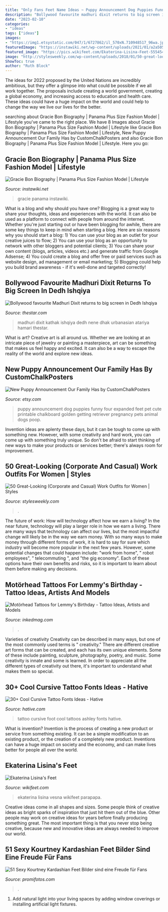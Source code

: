 ```yaml
---
title: "Only Fans Feet Name Ideas ~ Puppy Announcement Dog Puppies Funny Four Expanded Feet Pet Cute Printable Chalkboard Golden Getting Retriever Pregnancy Pets Animal Dogs Poop"
description: "Bollywood favourite madhuri dixit returns to big screen in dedh ishqiya"
date: "2023-02-10"
categories:
- "ideas"
tags: ["ideas"]
images:
- "https://img1.etsystatic.com/047/1/6727862/il_570xN.710948517_96wa.jpg"
featuredImage: "https://instawiki.net/wp-content/uploads/2021/01/a2a5057277fc401ea037ccea175a189f.jpg"
featured_image: "https://pics.wikifeet.com/Ekaterina-Lisina-Feet-5554548.jpg"
image: "http://stylesweekly.com/wp-content/uploads/2018/01/50-great-looking-corporate-and-casual-work-outfits-for-women-1.jpg"
ShowToc: true
author: "Ruth Block"
---
```



The ideas for 2022 proposed by the United Nations are incredibly ambitious, but they offer a glimpse into what could be possible if we all work together. The proposals include creating a world government, creating a global economy, and increasing access to education and health care. These ideas could have a huge impact on the world and could help to change the way we live our lives for the better.

	

		
searching about Gracie Bon Biography | Panama Plus Size Fashion Model | Lifestyle you've came to the right place. We have 8 Images about Gracie Bon Biography | Panama Plus Size Fashion Model | Lifestyle like Gracie Bon Biography | Panama Plus Size Fashion Model | Lifestyle, New Puppy Announcement Our Family Has by CustomChalkPosters and also Gracie Bon Biography | Panama Plus Size Fashion Model | Lifestyle. Here you go:
		
    
## Gracie Bon Biography | Panama Plus Size Fashion Model | Lifestyle

<img loading=lazy src="https://instawiki.net/wp-content/uploads/2021/01/a2a5057277fc401ea037ccea175a189f.jpg" onerror="this.onerror=null;this.src='https://tse2.mm.bing.net/th?id=OIP.UwtyfTciJBtvMeAZTzQWpAHaJC&amp;pid=15.1';" alt="Gracie Bon Biography | Panama Plus Size Fashion Model | Lifestyle">

_Source: instawiki.net_

>gracie panama instawiki. 

	

What is a blog and why should you have one?
Blogging is a great way to share your thoughts, ideas and experiences with the world. It can also be used as a platform to connect with people from around the internet. Whether you're just starting out or have been blogging for awhile, there are some key things to keep in mind when starting a blog. Here are six reasons why you should start a blog: 1) You can use your blog as an outlet for your creative juices to flow; 2) You can use your blog as an opportunity to network with other bloggers and potential clients; 3) You can share your own content (blogs, articles, videos etc.) and generate traffic from Google Adsense; 4) You could create a blog and offer free or paid services such as website design, ad management or email marketing; 5) Blogging could help you build brand awareness - if it's well-done and targeted correctly!

    
## Bollywood Favourite Madhuri Dixit Returns To Big Screen In Dedh Ishqiya

<img loading=lazy src="https://www.thestar.com/content/dam/thestar/entertainment/movies/2014/01/11/bollywood_favourite_madhuri_dixit_returns_to_big_screen_in_dedh_ishqiya/bollywood_dance.jpg" onerror="this.onerror=null;this.src='https://tse3.mm.bing.net/th?id=OIP._g4tEP3oFjXiFeJgCKPEwAHaE8&amp;pid=15.1';" alt="Bollywood favourite Madhuri Dixit returns to big screen in Dedh Ishqiya">

_Source: thestar.com_

>madhuri dixit kathak ishqiya dedh nene dhak urbanasian atariya hamari thestar. 

	

What is art?
Creative art is all around us. Whether we are looking at an intricate piece of jewelry or painting a masterpiece, art can be something that makes us feel happy and excited. It can also be a way to escape the reality of the world and explore new ideas.

    
## New Puppy Announcement Our Family Has By CustomChalkPosters

<img loading=lazy src="https://img1.etsystatic.com/047/1/6727862/il_570xN.710948517_96wa.jpg" onerror="this.onerror=null;this.src='https://tse2.mm.bing.net/th?id=OIP.ZD2jiJU9fsx1_r9KDM3UaAHaJ4&amp;pid=15.1';" alt="New Puppy Announcement Our Family Has by CustomChalkPosters">

_Source: etsy.com_

>puppy announcement dog puppies funny four expanded feet pet cute printable chalkboard golden getting retriever pregnancy pets animal dogs poop. 

	

Invention ideas are aplenty these days, but it can be tough to come up with something new. However, with some creativity and hard work, you can come up with something truly unique. So don't be afraid to start thinking of new ways to make your products or services better; there's always room for improvement.

    
## 50 Great-Looking (Corporate And Casual) Work Outfits For Women | Styles

<img loading=lazy src="http://stylesweekly.com/wp-content/uploads/2018/01/50-great-looking-corporate-and-casual-work-outfits-for-women-1.jpg" onerror="this.onerror=null;this.src='https://tse1.mm.bing.net/th?id=OIP.GXFwemVxoYFdcJgJ1v4hcQHaMo&amp;pid=15.1';" alt="50 Great-Looking (Corporate and Casual) Work Outfits for Women | Styles">

_Source: stylesweekly.com_

>. 

	

The future of work: How will technology affect how we earn a living?
In the near future, technology will play a larger role in how we earn a living. There are many ways that technology can affect our lives, but the most impactful change will likely be in the way we earn money. With so many ways to make money through different forms of work, it is hard to say for sure which industry will become more popular in the next few years. However, some potential changes that could happen include: 
"work from home", " robot employees", " telecommuting ", and "the gig economy". Each of these options have their own benefits and risks, so it is important to learn about them before making any decisions.

    
## Motörhead Tattoos For Lemmy&#039;s Birthday - Tattoo Ideas, Artists And Models

<img loading=lazy src="https://www.inkedmag.com/.image/t_share/MTc3NzM4OTQ2NzUzNjAzMTc2/motorhead.png" onerror="this.onerror=null;this.src='https://tse3.mm.bing.net/th?id=OIP.1e0wNI02XBYIjSICrBJk6wHaD4&amp;pid=15.1';" alt="Motörhead Tattoos for Lemmy&#039;s Birthday - Tattoo Ideas, Artists and Models">

_Source: inkedmag.com_

>. 

	

Varieties of creativity
Creativity can be described in many ways, but one of the most commonly used terms is " creativity." There are different creative art forms that can be created, and each has its own unique elements. Some of these include painting, sculpture, photography, poetry, and music. Some creativity is innate and some is learned. In order to appreciate all the different types of creativity out there, it's important to understand what makes them so special.

    
## 30+ Cool Cursive Tattoo Fonts Ideas - Hative

<img loading=lazy src="https://hative.com/wp-content/uploads/2014/02/cursive-tattoos/cursive-foot-tattoo-idea-17.jpg" onerror="this.onerror=null;this.src='https://tse2.mm.bing.net/th?id=OIP.R10I1YMuHs2-iP-mGuZY6QHaMX&amp;pid=15.1';" alt="30+ Cool Cursive Tattoo Fonts Ideas - Hative">

_Source: hative.com_

>tattoo cursive foot cool tattoos ashley fonts hative. 

	

What is invention?
Invention is the process of creating a new product or service from something existing. It can be a simple modification to an existing product, or the creation of a completely new product. Inventions can have a huge impact on society and the economy, and can make lives better for people all over the world.

    
## Ekaterina Lisina&#039;s Feet

<img loading=lazy src="https://pics.wikifeet.com/Ekaterina-Lisina-Feet-5554548.jpg" onerror="this.onerror=null;this.src='https://tse1.mm.bing.net/th?id=OIP.BWqTdvGo-W24cUGbu-_rYQHaJQ&amp;pid=15.1';" alt="Ekaterina Lisina&#039;s Feet">

_Source: wikifeet.com_

>ekaterina lisina vesna wikifeet parapapa. 

	

Creative ideas come in all shapes and sizes. Some people think of creative ideas as bright sparks of inspiration that just hit them out of the blue. Other people may work on creative ideas for years before finally producing something great. The most important thing is that you never stop being creative, because new and innovative ideas are always needed to improve our world.

    
## 51 Sexy Kourtney Kardashian Feet Bilder Sind Eine Freude Für Fans

<img loading=lazy src="https://promifotos.com/wp-content/uploads/2020/05/49-sexy-kourtney-kardashian-feet-pictures-are-delight-for-fans_5eca08e06d1df-scaled.jpeg" onerror="this.onerror=null;this.src='https://tse3.mm.bing.net/th?id=OIP.VPWMziJ95OY7jWGogYZ7zAHaLG&amp;pid=15.1';" alt="51 Sexy Kourtney Kardashian Feet Bilder sind eine Freude für Fans">

_Source: promifotos.com_

>. 

	

1. Add natural light into your living spaces by adding window coverings or installing artificial light fixtures.

